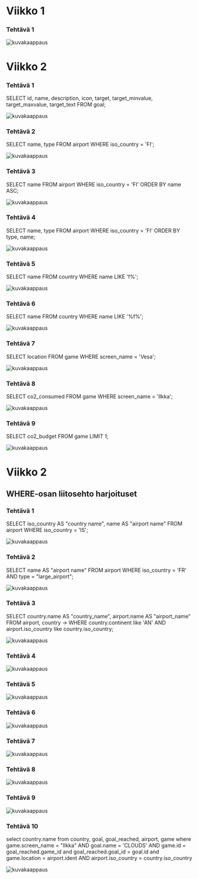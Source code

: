 # Viikko 1

### Tehtävä 1


![kuvakaappaus](Viikko1Teht.png)


# Viikko 2

### Tehtävä 1
SELECT id, name, description, icon, target, target_minvalue, target_maxvalue, target_text FROM goal;

![kuvakaappaus](Viikko2Teht1.png)

### Tehtävä 2
 SELECT name, type FROM airport WHERE iso_country = 'FI';

![kuvakaappaus](Viikko2Teht2.png)

### Tehtävä 3
SELECT name FROM airport WHERE iso_country = 'FI' ORDER BY name ASC;

![kuvakaappaus](Viikko2Teht3.png)


### Tehtävä 4
SELECT name, type FROM airport WHERE iso_country = 'FI' ORDER BY type, name;

![kuvakaappaus](Viikko2Teht4.png)


### Tehtävä 5
SELECT name FROM country WHERE name LIKE 'f%';


![kuvakaappaus](Viikko2Teht5.png)


### Tehtävä 6
SELECT name FROM country WHERE name LIKE '%f%';


![kuvakaappaus](Viikko2Teht6.png)


### Tehtävä 7
SELECT location FROM game WHERE screen_name = 'Vesa';

![kuvakaappaus](Viikko2Teht7.png)

### Tehtävä 8
SELECT co2_consumed FROM game WHERE screen_name = 'Ilkka';

![kuvakaappaus](Viikko2Teht8.png)


### Tehtävä 9
SELECT co2_budget FROM game LIMIT 1;

![kuvakaappaus](Viikko2Teht9.png)


# Viikko 2
## WHERE-osan liitosehto harjoituset

### Tehtävä 1
SELECT iso_country AS "country name", name AS "airport name" FROM airport WHERE iso_country = 'IS';


![kuvakaappaus](Viikko2Teht2.1.png)


### Tehtävä 2
SELECT name AS "airport name" FROM airport WHERE iso_country = 'FR' AND type = "large_airport";


![kuvakaappaus](Viikko2Teht2.2.png)


### Tehtävä 3
SELECT country.name AS "country_name", airport.name AS "airport_name" FROM airport, country
    -> WHERE country.continent like 'AN' AND airport.iso_country like country.iso_country;


![kuvakaappaus](Viikko2Teht2.3.png)



### Tehtävä 4



![kuvakaappaus](Viikko2Teht2.4.png)


### Tehtävä 5


![kuvakaappaus](Viikko2Teht2.5.png)


### Tehtävä 6


![kuvakaappaus](Viikko2Teht2.6.png)


### Tehtävä 7



![kuvakaappaus](Viikko2Teht2.7.png)


### Tehtävä 8



![kuvakaappaus](Viikko2Teht2.8.png)


### Tehtävä 9


![kuvakaappaus](Viikko2Teht2.9.png)


### Tehtävä 10
select country.name
     from country, goal, goal_reached, airport, game
    where game.screen_name = "Ilkka" AND goal.name = 'CLOUDS' AND game.id = goal_reached.game_id and goal_reached.goal_id = goal.id and game.location = airport.ident AND airport.iso_country = country.iso_country

![kuvakaappaus](Viikko2Teht2.10.png)
















